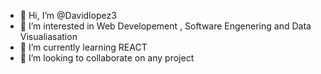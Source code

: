 - 👋 Hi, I’m @Davidlopez3
- 👀 I’m interested in Web Developement , Software Engenering and Data Visualiasation
- 🌱 I’m currently learning REACT
- 💞️ I’m looking to collaborate on any project

<!---
Davidlopez3/Davidlopez3 is a ✨ special ✨ repository because its `README.md` (this file) appears on your GitHub profile.
You can click the Preview link to take a look at your changes.
--->
